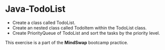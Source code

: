 # Java-TodoList

- Create a class called TodoList.
- Create an nested class called TodoItem within the TodoList class.
- Create PriorityQueue<TodoItem> of TodoList and sort the tasks by the priority level.

This exercise is a part of the **MindSwap** bootcamp practice.
